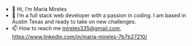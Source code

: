 - 👋 Hi, I’m Maria Mireles
- 👀 I’m a full stack web developer with a passion in coding. I am based in Austin Texas and ready to take on new challenges. 
- 📫 How to reach me mireles335@gmail.com, https://www.linkedin.com/in/maria-mireles-7b7b27210/ 

<!---
mariamv29/mariamv29 is a ✨ special ✨ repository because its `README.md` (this file) appears on your GitHub profile.
You can click the Preview link to take a look at your changes.
--->
